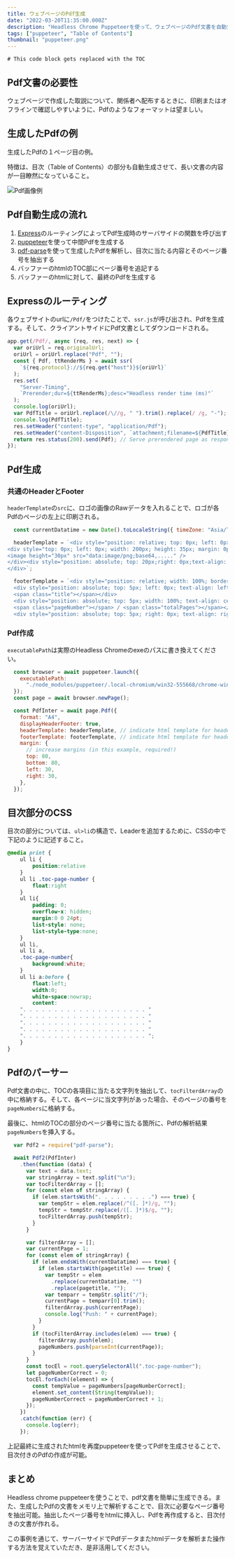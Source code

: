 ```yaml
---
title: ウェブページのPdf生成
date: "2022-03-20T11:35:00.000Z"
description: "Headless Chrome Puppeteerを使って、ウェブページのPdf文書を自動生成する"
tags: ["puppeteer", "Table of Contents"]
thumbnail: "puppeteer.png"
---
```


```toc
# This code block gets replaced with the TOC
```

## Pdf文書の必要性

ウェブページで作成した取説について、関係者へ配布するときに、印刷またはオフラインで確認しやすいように、Pdfのようなフォーマットは望ましい。

## 生成したPdfの例

生成したPdfの１ページ目の例。

特徴は、目次（Table of Contents）の部分も自動生成させて、長い文書の内容が一目瞭然になっていること。

![Pdf画像例](pdfsample.png)

## Pdf自動生成の流れ

1. [Express](https://expressjs.com/ja/)のルーティングによってPdf生成時のサーバサイドの関数を呼び出す
1. [puppeteer](https://github.com/puppeteer/puppeteer)を使って中間Pdfを生成する
1. [pdf-parse](https://www.npmjs.com/package/pdf-parse)を使って生成したPdfを解析し、目次に当たる内容とそのページ番号を抽出する
1. バッファーのhtmlのTOC部にページ番号を追記する
1. バッファーのhtmlに対して、最終のPdfを生成する

## Expressのルーティング

各ウェブサイトのurlに`/Pdf/`をつけたことで、`ssr.js`が呼び出され、Pdfを生成する。そして、クライアントサイドにPdf文書としてダウンロードされる。

```javascript:title=server.js {numberLines: 12}
app.get(/Pdf/, async (req, res, next) => {
  var oriUrl = req.originalUrl;
  oriUrl = oriUrl.replace("Pdf", "");
  const { Pdf, ttRenderMs } = await ssr(
    `${req.protocol}://${req.get("host")}${oriUrl}`
  );
  res.set(
    "Server-Timing",
    `Prerender;dur=${ttRenderMs};desc="Headless render time (ms)"`
  );
  console.log(oriUrl);
  var PdfTitle = oriUrl.replace(/\//g, " ").trim().replace(/ /g, "-");
  console.log(PdfTitle);
  res.setHeader("content-type", "application/Pdf");
  res.setHeader("content-Disposition", `attachment;filename=${PdfTitle}.Pdf`);
  return res.status(200).send(Pdf); // Serve prerendered page as response.
});
```

## Pdf生成

### 共通のHeaderとFooter

`headerTemplate`の`src`に、ロゴの画像のRawデータを入れることで、ロゴが各Pdfのページの左上に印刷される。

```javascript:title=ssr.js {numberLines: 16}
  const currentDatatime = new Date().toLocaleString({ timeZone: "Asia/Tokyo" });

  headerTemplate = `<div style="position: relative; top: 0px; left: 0px; width: 100%; border-bottom: 1px solid black; margin: -5px 30px 0px; padding: 0px 0px 1px; font-size: 9px; font-family: Meiryo, Arial, sans-serif;">
<div style="top: 0px; left: 0px; width: 200px; height: 35px; margin: 0px; padding: 0px">
<image height="30px" src="data:image/png;base64,....." />
</div><div style="position: absolute; top: 20px;right: 0px;text-align: right; margin: 0px; padding: 0px;">Copyright &copy;  CO.,LTD.</div>
</div>`;

  footerTemplate = `<div style="position: relative; width: 100%; border-top: 1px solid black; margin: 0px 30px 25px; padding: 1px, 0px, 0px; font-size: 9px; font-family: Meiryo, Arial, sans-serif;">
  <div style="position: absolute; top: 5px; left: 0px; text-align: left;">
  <span class="title"></span></div>
  <div style="position: absolute; top: 5px; width: 100%; text-align: center;">
  <span class="pageNumber"></span> / <span class="totalPages"></span></div>
  <div style="position: absolute; top: 5px; right: 0px; text-align: right;">${currentDatatime}</div></div>`;
```

### Pdf作成

`executablePath`は実際のHeadless Chromeのexeのパスに書き換えてください。

```javascript:title=ssr.js {numberLines: 81}
  const browser = await puppeteer.launch({
    executablePath:
      "./node_modules/puppeteer/.local-chromium/win32-555668/chrome-win32/chrome.exe",
  });
  const page = await browser.newPage();

  const PdfInter = await page.Pdf({
    format: "A4",
    displayHeaderFooter: true,
    headerTemplate: headerTemplate, // indicate html template for header
    footerTemplate: footerTemplate, // indicate html template for header
    margin: {
      // increase margins (in this example, required!)
      top: 80,
      bottom: 80,
      left: 30,
      right: 30,
    },
  });
```

## 目次部分のCSS

目次の部分については、`ul>li`の構造で、Leaderを追加するために、CSSの中で下記のように記述すること。

```css:title=print.css {numberLines: 1}
@media print {
    ul li {
        position:relative
    }
    ul li .toc-page-number {
        float:right
    }
    ul li{
        padding: 0;
        overflow-x: hidden;
        margin:0 0 24pt;
        list-style: none;
        list-style-type:none;
    }
    ul li,
    ul li a,
    .toc-page-number{
        background:white;
    }
    ul li a:before {
        float:left;
        width:0;
        white-space:nowrap;
        content:
    ". . . . . . . . . . . . . . . . . . . . "
    ". . . . . . . . . . . . . . . . . . . . "
    ". . . . . . . . . . . . . . . . . . . . "
    ". . . . . . . . . . . . . . . . . . . . "
    ". . . . . . . . . . . . . . . . . . . . ";
    }
}
```

## Pdfのパーサー

Pdf文書の中に、TOCの各項目に当たる文字列を抽出して、`tocFilterdArray`の中に格納する。そして、各ページに当文字列があった場合、そのページの番号を`pageNumbers`に格納する。

最後に、htmlのTOCの部分のページ番号に当たる箇所に、Pdfの解析結果`pageNumbers`を挿入する。

```javascript:title=ssr.js {numberLines: 105}
  var Pdf2 = require("pdf-parse");

  await Pdf2(PdfInter)
    .then(function (data) {
      var text = data.text;
      var stringArray = text.split("\n");
      var tocFilterdArray = [];
      for (const elem of stringArray) {
        if (elem.startsWith(". . . . . . . . .") === true) {
          var tempStr = elem.replace(/^([. ]*)/g, "");
          tempStr = tempStr.replace(/([. ]*)$/g, "");
          tocFilterdArray.push(tempStr);
        }
      }

      var filterdArray = [];
      var currentPage = 1;
      for (const elem of stringArray) {
        if (elem.endsWith(currentDatatime) === true) {
          if (elem.startsWith(pagetitle) === true) {
            var tempStr = elem
              .replace(currentDatatime, "")
              .replace(pagetitle, "");
            var temparr = tempStr.split("/");
            currentPage = temparr[0].trim();
            filterdArray.push(currentPage);
            console.log("Push: " + currentPage);
          }
        }
        if (tocFilterdArray.includes(elem) === true) {
          filterdArray.push(elem);
          pageNumbers.push(parseInt(currentPage));
        }
      }
      const tocEl = root.querySelectorAll(".toc-page-number");
      let pageNumberCorrect = 0;
      tocEl.forEach((element) => {
        const tempValue = pageNumbers[pageNumberCorrect];
        element.set_content(String(tempValue));
        pageNumberCorrect = pageNumberCorrect + 1;
      });
    })
    .catch(function (err) {
      console.log(err);
    });
```

上記最終に生成されたhtmlを再度puppeteerを使ってPdfを生成させることで、目次付きのPdfの作成が可能。

## まとめ

Headless chrome puppeteerを使うことで、pdf文書を簡単に生成できる。また、生成したPdfの文書をメモリ上で解析することで、目次に必要なページ番号を抽出可能。抽出したページ番号をhtmlに挿入し、Pdfを再作成すると、目次付きの文書が作れる。

この事例を通じて、サーバーサイドでPdfデータまたhtmlデータを解析また操作する方法を覚えていただき、是非活用してください。
